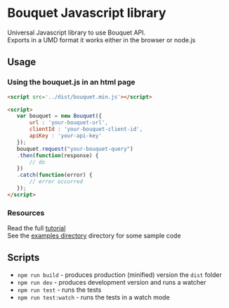 # Bouquet Javascript library

Universal Javascript library to use Bouquet API.  
Exports in a UMD format it works either in the browser or node.js

## Usage

### Using the bouquet.js in an html page

```html
<script src='../dist/bouquet.min.js'></script>

<script>
   var bouquet = new Bouquet({
       url : 'your-bouquet-url',
       clientId : 'your-bouquet-client-id',
       apiKey : 'your-api-key'
   });
   bouquet.request("your-bouquet-query")
   .then(function(response) {
       // do
   })
   .catch(function(error) {
       // error occurred
   });
</script>
```

### Resources

Read the full [tutorial](https://docs.openbouquet.io/docs/tutorials)  
See the [examples directory](examples) directory for some sample code  


## Scripts

* `npm run build` - produces production (minified) version the `dist` folder
* `npm run dev` - produces development version and runs a watcher
* `npm run test` - runs the tests
* `npm run test:watch` - runs the tests in a watch mode
